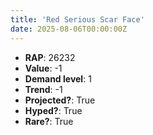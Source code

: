```yaml
---
title: 'Red Serious Scar Face'
date: 2025-08-06T00:00:00Z
---
```

- **RAP**: 26232
- **Value**: -1
- **Demand level**: 1
- **Trend**: -1
- **Projected?**: True
- **Hyped?**: True
- **Rare?**: True
